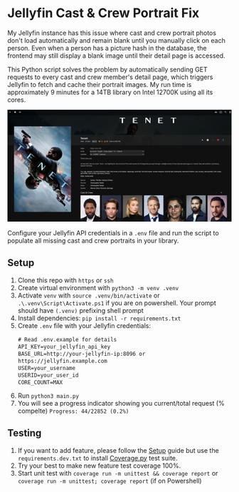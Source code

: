# Jellyfin Cast & Crew Portrait Fix
My Jellyfin instance has this issue where cast and crew portrait photos don't load automatically and remain blank until you manually click on each person. Even when a person has a picture hash in the database, the frontend may still display a blank image until their detail page is accessed.

This Python script solves the problem by automatically sending GET requests to every cast and crew member's detail page, which triggers Jellyfin to fetch and cache their portrait images. My run time is approximately 9 minutes for a 14TB library on Intel 12700K using all its cores.

![Screenshot](./img/20250708_screenshot.png)

Configure your Jellyfin API credentials in a `.env` file and run the script to populate all missing cast and crew portraits in your library.

## Setup
1. Clone this repo with `https` or `ssh`
2. Create virtual environment with `python3 -m venv .venv`
3. Activate `venv` with `source .venv/bin/activate` or `.\.venv\Script\Activate.ps1` if you are on powershell. Your prompt should have `(.venv)` prefixing shell prompt
4. Install dependencies: `pip install -r requirements.txt`
5. Create `.env` file with your Jellyfin credentials:
    ```env
    # Read .env.example for details
    API_KEY=your_jellyfin_api_key
    BASE_URL=http://your-jellyfin-ip:8096 or https://jellyfin.example.com
    USER=your_username
    USERID=your_user_id
    CORE_COUNT=MAX
    ```
6. Run `python3 main.py`
7. You will see a progress indicator showing you current/total request (% compelte)
`Progress: 44/22852 (0.2%)`

## Testing
1. If you want to add feature, please follow the [Setup](#setup) guide but use the `requirements.dev.txt` to install [Coverage.py](https://coverage.readthedocs.io/en/7.9.2/#) test suite. 
2. Try your best to make new feature test coverage 100%.
3. Start unit test with `coverage run -m unittest && coverage report` or `coverage run -m unittest; coverage report` (if on Powershell)